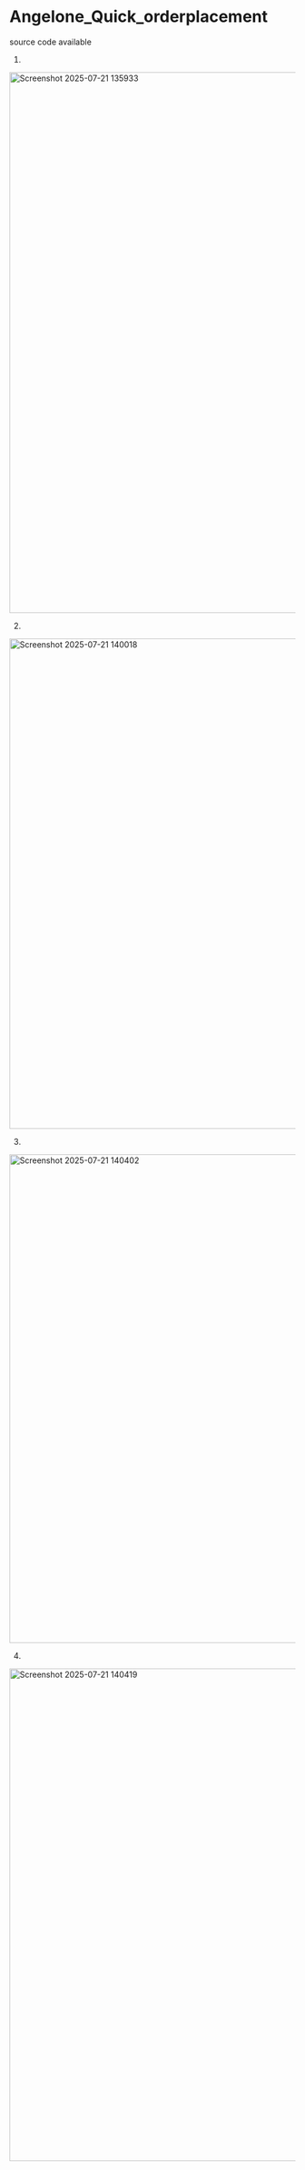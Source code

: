 # Angelone_Quick_orderplacement
source code available

1.
<img width="1920" height="953" alt="Screenshot 2025-07-21 135933" src="https://github.com/user-attachments/assets/fe6b5269-b7ca-483f-b3a2-ed9ded9731ac" />

2.
<img width="1920" height="864" alt="Screenshot 2025-07-21 140018" src="https://github.com/user-attachments/assets/2425a455-677e-4442-bf6a-2016ce307c63" />

3.
<img width="1920" height="861" alt="Screenshot 2025-07-21 140402" src="https://github.com/user-attachments/assets/a35a260c-527f-4c5b-9421-89df408d53f3" />

4.
<img width="1920" height="868" alt="Screenshot 2025-07-21 140419" src="https://github.com/user-attachments/assets/46842fb6-d348-44c3-92d7-f53c0fabd1f1" />

